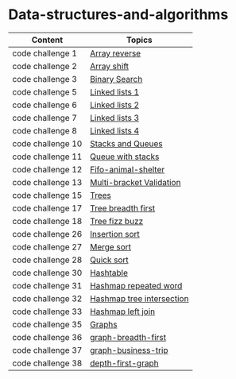 # Data-structures-and-algorithms

| Content           | Topics                                                                           |
| ----------------- | -------------------------------------------------------------------------------- |
| code challenge 1  | [Array reverse](challenges/array_reverse/README.md)                              |
| code challenge 2  | [Array shift](challenges/array_shift/README.md)                                  |
| code challenge 3  | [Binary Search](challenges/array_binary_search/README.md)                        |
| code challenge 5  | [Linked lists 1](Data_Structures/linked_list/README.md)                          |
| code challenge 6  | [Linked lists 2](Data_Structures/README.md)                                      |
| code challenge 7  | [Linked lists 3](Data_Structures/readme.md)                                      |
| code challenge 8  | [Linked lists 4](Data_Structures/ll_zip/README.md)                               |
| code challenge 10 | [Stacks and Queues](Data_Structures/stacks_and_queues/README.md)                 |
| code challenge 11 | [Queue with stacks](Data_Structures/queue_with_stacks/README.md)                 |
| code challenge 12 | [Fifo-animal-shelter](challenges/fifo_animal_shelter/README.md)                  |
| code challenge 13 | [Multi-bracket Validation](challenges/multi_bracket_validation/README.md)        |
| code challenge 15 | [Trees](Data_Structures/trees/README.md)                                         |
| code challenge 17 | [Tree breadth first](Data_Structures/tree-breadth-first/README.md)               |
| code challenge 18 | [Tree fizz buzz](Data_Structures/tree_fizz_buzz/README.md)                       |
| code challenge 26 | [Insertion sort](insertionsort/README.md)                                        |
| code challenge 27 | [Merge sort](merge-sort/README.md)                                               |
| code challenge 28 | [Quick sort](quick_sort/README.md)                                               |
| code challenge 30 | [Hashtable](hashtable/README.md)                                                 |
| code challenge 31 | [Hashmap repeated word](hashmap-repeated-word/README.md)                         |
| code challenge 32 | [Hashmap tree intersection](Data_Structures/hashmap-tree-intersection/README.md) |
| code challenge 33 | [Hashmap left join](hashmap-left-join/README.md)                                 |
| code challenge 35 | [Graphs](Data_Structures/graph/README.md)                                        |
| code challenge 36 | [graph-breadth-first](graph-breadth-first/README.md)                             |
| code challenge 37 | [graph-business-trip](graph_business_trip/README.md)                             |
| code challenge 38 | [depth-first-graph](graph_depth_first/README.md)                                 |